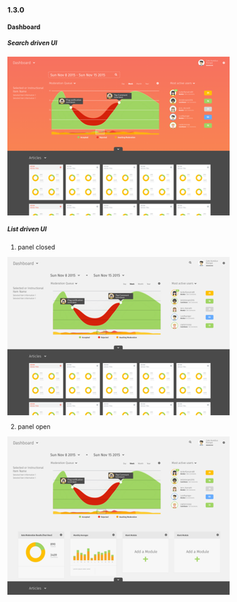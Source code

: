 ### 1.3.0

#### Dashboard

##### Search driven UI

![H2 List Driven UI](img/iterations/1.3.0/comps/h1-search-driven-ui-1440x1024.png)


##### List driven UI

 1. panel closed

 ![H2 List Driven UI](img/iterations/1.3.0/comps/h2-list-driven-ui-1-1440x1024.png)

 2. panel open

 ![H2 List Driven UI](img/iterations/1.3.0/comps/h2-list-driven-ui-1440x1024.png)
